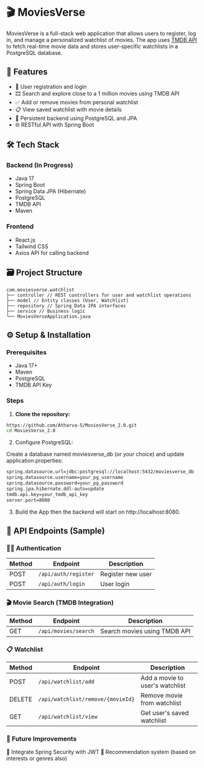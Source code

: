 # 🎬 MoviesVerse

MoviesVerse is a full-stack web application that allows users to register, log in, and manage a personalized watchlist of movies. The app uses [TMDB API](https://www.themoviedb.org/documentation/api) to fetch real-time movie data and stores user-specific watchlists in a PostgreSQL database.

## 📌 Features

- 🔐 User registration and login
- 🎞️ Search and explore close to a 1 million movies using TMDB API
- ✅ Add or remove movies from personal watchlist
- 📋 View saved watchlist with movie details
- 💾 Persistent backend using PostgreSQL and JPA
- 🌐 RESTful API with Spring Boot

## 🛠️ Tech Stack

### Backend (In Progress)
- Java 17
- Spring Boot
- Spring Data JPA (Hibernate)
- PostgreSQL
- TMDB API
- Maven

### Frontend
- React.js 
- Tailwind CSS 
- Axios API for calling backend

## 🗃️ Project Structure

```
com.moviesverse.watchlist
├── controller // REST controllers for user and watchlist operations
├── model // Entity classes (User, Watchlist)
├── repository // Spring Data JPA interfaces
├── service // Business logic
└── MoviesVerseApplication.java
```

## ⚙️ Setup & Installation

### Prerequisites

- Java 17+
- Maven
- PostgreSQL
- TMDB API Key

### Steps

1. **Clone the repository:**

```bash
https://github.com/Atharva-5/MoviesVerse_2.0.git
cd MoviesVerse_2.0
```
2. Configure PostgreSQL:

Create a database named moviesverse_db (or your choice) and update application.properties:
```bash
spring.datasource.url=jdbc:postgresql://localhost:5432/moviesverse_db
spring.datasource.username=your_pg_username
spring.datasource.password=your_pg_password
spring.jpa.hibernate.ddl-auto=update
tmdb.api.key=your_tmdb_api_key
server.port=8080
```
3. Build the App then the backend will start on http://localhost:8080.

## 📂 API Endpoints (Sample)

### 🧑‍💼 Authentication

| Method | Endpoint             | Description         |
|--------|----------------------|---------------------|
| POST   | `/api/auth/register` | Register new user   |
| POST   | `/api/auth/login`    | User login          |

### 🎬 Movie Search (TMDB Integration)

| Method | Endpoint              | Description                 |
|--------|-----------------------|-----------------------------|
| GET    | `/api/movies/search`  | Search movies using TMDB API |

### 📋 Watchlist

| Method | Endpoint               | Description                         |
|--------|------------------------|-------------------------------------|
| POST   | `/api/watchlist/add`   | Add a movie to user's watchlist     |
| DELETE | `/api/watchlist/remove/{movieId}` | Remove movie from watchlist     |
| GET    | `/api/watchlist/view`  | Get user's saved watchlist          |


### 🎯 Future Improvements
🔐 Integrate Spring Security with JWT
🧠 Recommendation system (based on interests or genres also)
